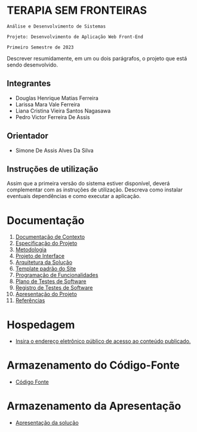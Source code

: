 # TERAPIA SEM FRONTEIRAS

`Análise e Desenvolvimento de Sistemas`

`Projeto: Desenvolvimento de Aplicação Web Front-End`

`Primeiro Semestre de 2023`

Descrever resumidamente, em um ou dois parágrafos, o projeto que está sendo desenvolvido.

## Integrantes

* Douglas Henrique Matias Ferreira
* Larissa Mara Vale Ferreira
* Liana Cristina Vieira Santos Nagasawa 
* Pedro Victor Ferreira De Assis 

## Orientador

* Simone De Assis Alves Da Silva

## Instruções de utilização

Assim que a primeira versão do sistema estiver disponível, deverá complementar com as instruções de utilização. Descreva como instalar eventuais dependências e como executar a aplicação.

# Documentação

<ol>
<li><a href="docs/01-Documentação de Contexto.md"> Documentação de Contexto</a></li>
<li><a href="docs/02-Especificação do Projeto.md"> Especificação do Projeto</a></li>
<li><a href="docs/03-Metodologia.md"> Metodologia</a></li>
<li><a href="docs/04-Projeto de Interface.md"> Projeto de Interface</a></li>
<li><a href="docs/05-Arquitetura da Solução.md"> Arquitetura da Solução</a></li>
<li><a href="docs/06-Template padrão do Site.md"> Template padrão do Site</a></li>
<li><a href="docs/07-Programação de Funcionalidades.md"> Programação de Funcionalidades</a></li>
<li><a href="docs/08-Plano de Testes de Software.md"> Plano de Testes de Software</a></li>
<li><a href="docs/09-Registro de Testes de Software.md"> Registro de Testes de Software</a></li>
<li><a href="docs/10-Apresentação do Projeto.md"> Apresentação do Projeto</a></li>
<li><a href="docs/11-Referências.md"> Referências</a></li>
</ol>

# Hospedagem

* [Insira o endereço eletrônico público de acesso ao conteúdo publicado. ](http://terapiasemfronteiras.net/)

# Armazenamento do Código-Fonte

* <a href="src/README.md">Código Fonte</a>

# Armazenamento da Apresentação

* <a href="presentation/README.md">Apresentação da solução</a>
